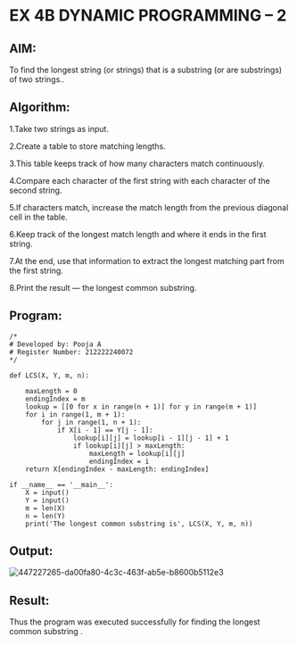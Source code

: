 # EX 4B DYNAMIC PROGRAMMING – 2

## AIM:

To find the longest string (or strings) that is a substring (or are substrings) of two strings..

## Algorithm:

1.Take two strings as input.

2.Create a table to store matching lengths.

3.This table keeps track of how many characters match continuously.

4.Compare each character of the first string with each character of the second string.

5.If characters match, increase the match length from the previous diagonal cell in the table.

6.Keep track of the longest match length and where it ends in the first string.

7.At the end, use that information to extract the longest matching part from the first string.

8.Print the result — the longest common substring.

## Program:

```
/*
# Developed by: Pooja A
# Register Number: 212222240072
*/

def LCS(X, Y, m, n):
 
    maxLength = 0          
    endingIndex = m        
    lookup = [[0 for x in range(n + 1)] for y in range(m + 1)]
    for i in range(1, m + 1):
        for j in range(1, n + 1):
            if X[i - 1] == Y[j - 1]:
                lookup[i][j] = lookup[i - 1][j - 1] + 1
                if lookup[i][j] > maxLength:
                    maxLength = lookup[i][j]
                    endingIndex = i
    return X[endingIndex - maxLength: endingIndex]
    
if __name__ == '__main__':
    X = input()
    Y = input()
    m = len(X)
    n = len(Y)
    print('The longest common substring is', LCS(X, Y, m, n))

```

## Output:
![447227265-da00fa80-4c3c-463f-ab5e-b8600b5112e3](https://github.com/user-attachments/assets/3a9fd04c-1281-4e1a-bf7b-aeea5796f987)


## Result:
Thus the program was executed successfully for finding the longest common substring .
